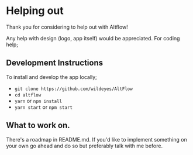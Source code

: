 # Helping out

Thank you for considering to help out with Altflow!

Any help with design (logo, app itself) would be appreciated. For coding help;

## Development Instructions

To install and develop the app locally;

- `git clone https://github.com/wildeyes/AltFlow`
- `cd altflow`
- `yarn` or `npm install`
- `yarn start` or `npm start`

## What to work on.

There's a roadmap in README.md. If you'd like to implement something on your own go ahead and do so but preferably talk with me before.
